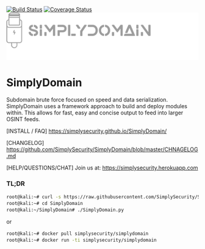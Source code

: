  [![Build Status](https://travis-ci.org/SimplySecurity/SimplyDomain.svg?branch=master)](https://travis-ci.org/SimplySecurity/SimplyDomain)
  [![Coverage Status](https://coveralls.io/repos/github/SimplySecurity/SimplyDomain/badge.svg?branch=master)](https://coveralls.io/github/SimplySecurity/SimplyDomain?branch=master)
 ![Alt text](docs/SimplyDomain-logo.png?raw=true "SimplyDomain")

 
# SimplyDomain
Subdomain brute force focused on speed and data serialization. 
SimplyDomain uses a framework approach to build and deploy modules within. This allows
for fast, easy and concise output to feed into larger OSINT feeds.

[INSTALL / FAQ]
https://simplysecurity.github.io/SimplyDomain/

[CHANGELOG]
https://github.com/SimplySecurity/SimplyDomain/blob/master/CHNAGELOG.md

[HELP/QUESTIONS/CHAT] Join us at: https://simplysecurity.herokuapp.com

### TL;DR
```bash
root@kali:~# curl -s https://raw.githubusercontent.com/SimplySecurity/SimplyDomain/master/setup/oneline-setup.sh | bash
root@kali:~# cd SimplyDomain
root@kali:~/SimplyDomain# ./SimplyDomain.py
```
or
```bash
root@kali:~# docker pull simplysecurity/simplydomain
root@kali:~# docker run -ti simplysecurity/simplydomain
```
